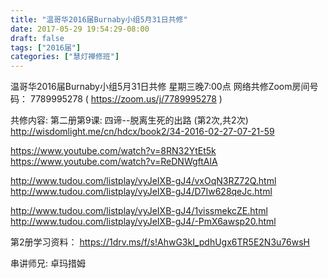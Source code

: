 ```yaml
---
title: "温哥华2016届Burnaby小组5月31日共修"
date: 2017-05-29 19:54:29-08:00
draft: false
tags: ["2016届"]
categories: ["慧灯禅修班"]
---
```

温哥华2016届Burnaby小组5月31日共修
星期三晚7:00点
网络共修Zoom房间号码： 7789995278 ( https://zoom.us/j/7789995278 )

共修内容:
第二册第9课: 四谛--脱离生死的出路 (第2次,共2次)
http://wisdomlight.me/cn/hdcx/book2/34-2016-02-27-07-21-59

https://www.youtube.com/watch?v=8RN32YtEt5k
https://www.youtube.com/watch?v=ReDNWgftAlA

http://www.tudou.com/listplay/vyJeIXB-gJ4/vxOqN3RZ72Q.html
http://www.tudou.com/listplay/vyJeIXB-gJ4/D7Iw628qeJc.html

http://www.tudou.com/listplay/vyJeIXB-gJ4/1vissmekcZE.html
http://www.tudou.com/listplay/vyJeIXB-gJ4/-PmX6awsp20.html

第2册学习资料：
https://1drv.ms/f/s!AhwG3kI_pdhUgx6TR5E2N3u76wsH

串讲师兄: 卓玛措姆

